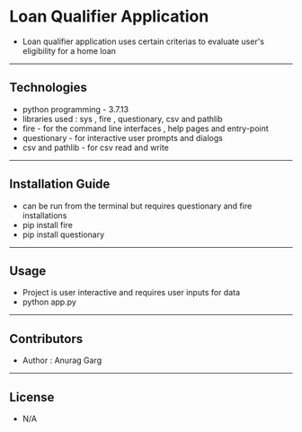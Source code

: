 # Loan Qualifier Application

- Loan qualifier application uses certain criterias to evaluate user's eligibility for a home loan

---

## Technologies

- python programming - 3.7.13
- libraries used : sys , fire , questionary, csv and pathlib
- fire - for the command line interfaces , help pages and entry-point
- questionary - for interactive user prompts and dialogs
- csv and pathlib - for csv read and write

---

## Installation Guide

- can be run from the terminal but requires questionary and fire installations
- pip install fire
- pip install questionary

---

## Usage

- Project is user interactive and requires user inputs for data
- python app.py

---

## Contributors

- Author : Anurag Garg

---

## License

- N/A
